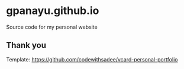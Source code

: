 # gpanayu.github.io
Source code for my personal website

## Thank you
Template: https://github.com/codewithsadee/vcard-personal-portfolio